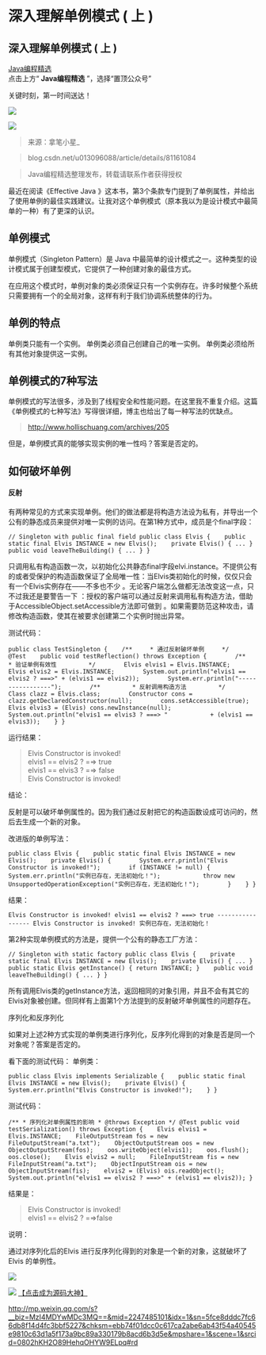 # 深入理解单例模式 ( 上 )
## 深入理解单例模式 ( 上 )

[Java编程精选]()  
点击上方“ **Java编程精选** ”，选择“置顶公众号”

关键时刻，第一时间送达！

![](%E6%B7%B1%E5%85%A5%E7%90%86%E8%A7%A3%E5%8D%95%E4%BE%8B%E6%A8%A1%E5%BC%8F%20(%20%E4%B8%8A%20)/640.jpg)
 
![](%E6%B7%B1%E5%85%A5%E7%90%86%E8%A7%A3%E5%8D%95%E4%BE%8B%E6%A8%A1%E5%BC%8F%20(%20%E4%B8%8A%20)/640.gif)
 

> 来源：拿笔小星_  

> blog.csdn.net/u013096088/article/details/81161084  

> Java编程精选整理发布，转载请联系作者获得授权  

最近在阅读《Effective Java 》这本书，第3个条款专门提到了单例属性，并给出了使用单例的最佳实践建议。让我对这个单例模式（原本我以为是设计模式中最简单的一种）有了更深的认识。
## 单例模式

单例模式（Singleton Pattern）是 Java 中最简单的设计模式之一。这种类型的设计模式属于创建型模式，它提供了一种创建对象的最佳方式。

在应用这个模式时，单例对象的类必须保证只有一个实例存在。许多时候整个系统只需要拥有一个的全局对象，这样有利于我们协调系统整体的行为。

## 单例的特点

单例类只能有一个实例。
单例类必须自己创建自己的唯一实例。
单例类必须给所有其他对象提供这一实例。

## 单例模式的7种写法

单例模式的写法很多，涉及到了线程安全和性能问题。在这里我不重复介绍。这篇《单例模式的七种写法》写得很详细，博主也给出了每一种写法的优缺点。

> http://www.hollischuang.com/archives/205  

但是，单例模式真的能够实现实例的唯一性吗？答案是否定的。

## 如何破坏单例

#### 反射

有两种常见的方式来实现单例。他们的做法都是将构造方法设为私有，并导出一个公有的静态成员来提供对唯一实例的访问。在第1种方式中，成员是个final字段：

```
// Singleton with public final field public class Elvis {    public static final Elvis INSTANCE = new Elvis();    private Elvis() { ... }    public void leaveTheBuilding() { ... } }
```

只调用私有构造函数一次，以初始化公共静态final字段elvi.instance。不提供公有的或者受保护的构造函数保证了全局唯一性：当Elvis类初始化的时候，仅仅只会有一个Elvis实例存在——不多也不少 。无论客户端怎么做都无法改变这一点，只不过我还是要警告一下 ：授权的客户端可以通过反射来调用私有构造方法，借助于AccessibleObject.setAccessible方法即可做到 。如果需要防范这种攻击，请修改构造函数，使其在被要求创建第二个实例时抛出异常。

测试代码：

```
public class TestSingleton {    /**     * 通过反射破坏单例     */    @Test    public void testReflection() throws Exception {        /**         * 验证单例有效性         */        Elvis elvis1 = Elvis.INSTANCE;        Elvis elvis2 = Elvis.INSTANCE;        System.out.println("elvis1 == elvis2 ? ===>" + (elvis1 == elvis2));        System.err.println("-----------------");        /**         * 反射调用构造方法         */        Class clazz = Elvis.class;        Constructor cons = clazz.getDeclaredConstructor(null);        cons.setAccessible(true);        Elvis elvis3 = (Elvis) cons.newInstance(null);        System.out.println("elvis1 == elvis3 ? ===> "            + (elvis1 == elvis3));    } }
```

运行结果：

> Elvis Constructor is invoked!  
> elvis1 == elvis2 ? =⇒ true  
> elvis1 == elvis3 ? =⇒ false  
> Elvis Constructor is invoked!  

结论：

反射是可以破坏单例属性的。因为我们通过反射把它的构造函数设成可访问的，然后去生成一个新的对象。

改进版的单例写法：

```
public class Elvis {    public static final Elvis INSTANCE = new Elvis();    private Elvis() {        System.err.println("Elvis Constructor is invoked!");        if (INSTANCE != null) {            System.err.println("实例已存在，无法初始化！");            throw new UnsupportedOperationException("实例已存在，无法初始化！");        }    } }
```

结果：

```
Elvis Constructor is invoked! elvis1 == elvis2 ? ===> true ----------------- Elvis Constructor is invoked! 实例已存在，无法初始化！
```

第2种实现单例模式的方法是，提供一个公有的静态工厂方法：

```
// Singleton with static factory public class Elvis {    private static final Elvis INSTANCE = new Elvis();    private Elvis() { ... }    public static Elvis getInstance() { return INSTANCE; }    public void leaveTheBuilding() { ... } }
```

所有调用Elvis类的getInstance方法，返回相同的对象引用，并且不会有其它的Elvis对象被创建。但同样有上面第1个方法提到的反射破坏单例属性的问题存在。

序列化和反序列化

如果对上述2种方式实现的单例类进行序列化，反序列化得到的对象是否是同一个对象呢？答案是否定的。

看下面的测试代码：
单例类：

```
public class Elvis implements Serializable {    public static final Elvis INSTANCE = new Elvis();    private Elvis() {        System.err.println("Elvis Constructor is invoked!");    } }
```

测试代码：

```
/** * 序列化对单例属性的影响 * @throws Exception */ @Test public void testSerialization() throws Exception {    Elvis elvis1 = Elvis.INSTANCE;    FileOutputStream fos = new FileOutputStream("a.txt");    ObjectOutputStream oos = new ObjectOutputStream(fos);    oos.writeObject(elvis1);    oos.flush();    oos.close();    Elvis elvis2 = null;    FileInputStream fis = new FileInputStream("a.txt");    ObjectInputStream ois = new ObjectInputStream(fis);    elvis2 = (Elvis) ois.readObject();    System.out.println("elvis1 == elvis2 ? ===>" + (elvis1 == elvis2)); }
```

结果是：

> Elvis Constructor is invoked!  
> elvis1 == elvis2 ? =⇒false  

说明：

通过对序列化后的Elvis 进行反序列化得到的对象是一个新的对象，这就破坏了Elvis 的单例性。

 
![](%E6%B7%B1%E5%85%A5%E7%90%86%E8%A7%A3%E5%8D%95%E4%BE%8B%E6%A8%A1%E5%BC%8F%20(%20%E4%B8%8A%20)/640.gif)
 

 
![](%E6%B7%B1%E5%85%A5%E7%90%86%E8%A7%A3%E5%8D%95%E4%BE%8B%E6%A8%A1%E5%BC%8F%20(%20%E4%B8%8A%20)/640.gif)
[【点击成为源码大神】](https://mp.weixin.qq.com/s?__biz=MzI0NjYxMDQ4OQ==&amp;mid=2247484655&amp;idx=4&amp;sn=b63f0a1e32df2fed7ba7e0f0e838e3f9&amp;scene=21#wechat_redirect)

http://mp.weixin.qq.com/s?__biz=MzI4MDYwMDc3MQ==&mid=2247485101&idx=1&sn=5fce8dddc7fc66db8f14d4fc3bbf5227&chksm=ebb74f01dcc0c617ca2abe6ab43f54a40545e9810c63d1a5f173a9bc89a330179b8acd6b3d5e&mpshare=1&scene=1&srcid=0802hKH2O89HehqOHYW9ELpq#rd